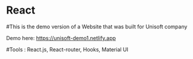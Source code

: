# React

#This is the demo version of a Website that was built for Unisoft company

Demo here: https://unisoft-demo1.netlify.app

#Tools : React.js, React-router, Hooks, Material UI



